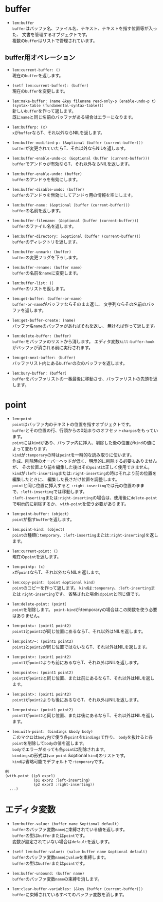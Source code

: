 # buffer
* `lem:buffer`  
  `buffer`はバッファ名、ファイル名、テキスト、テキストを指す位置等が入った、
文書を管理するオブジェクトです。  
複数の`buffer`はリストで管理されています。


## buffer用オペレーション
* `lem:current-buffer: ()`  
  現在の`buffer`を返します。

* `(setf lem:current-buffer): (buffer)`  
  現在の`buffer`を変更します。

* `lem:make-buffer: (name &key filename read-only-p (enable-undo-p t) (syntax-table
                                                                    (fundamental-syntax-table)))`  
  新しい`buffer`を作って返します。  
既に`name`と同じ名前のバッファがある場合はエラーになります。

* `lem:bufferp: (x)`  
  `x`が`buffer`ならT、それ以外ならNILを返します。

* `lem:buffer-modified-p: (&optional (buffer (current-buffer)))`  
  `buffer`が変更されていたらT、それ以外ならNILを返します。

* `lem:buffer-enable-undo-p: (&optional (buffer (current-buffer)))`  
  `buffer`でアンドゥが有効ならT、それ以外ならNILを返します。

* `lem:buffer-enable-undo: (buffer)`  
  `buffer`のアンドゥを有効にします。

* `lem:buffer-disable-undo: (buffer)`  
  `buffer`のアンドゥを無効にしてアンドゥ用の情報を空にします。

* `lem:buffer-name: (&optional (buffer (current-buffer)))`  
  `buffer`の名前を返します。

* `lem:buffer-filename: (&optional (buffer (current-buffer)))`  
  `buffer`のファイル名を返します。

* `lem:buffer-directory: (&optional (buffer (current-buffer)))`  
  `buffer`のディレクトリを返します。

* `lem:buffer-unmark: (buffer)`  
  `buffer`の変更フラグを下ろします。

* `lem:buffer-rename: (buffer name)`  
  `buffer`の名前を`name`に変更します。


* `lem:buffer-list: ()`  
  `buffer`のリストを返します。

* `lem:get-buffer: (buffer-or-name)`  
  `buffer-or-name`がバッファならそのまま返し、
文字列ならその名前のバッファを返します。

* `lem:get-buffer-create: (name)`  
  バッファ名`name`のバッファがあればそれを返し、
無ければ作って返します。

* `lem:delete-buffer: (buffer)`  
  `buffer`をバッファのリストから消します。
エディタ変数`kill-buffer-hook`がバッファが消される前に実行されます。

* `lem:get-next-buffer: (buffer)`  
  バッファリスト内にある`buffer`の次のバッファを返します。

* `lem:bury-buffer: (buffer)`  
  `buffer`をバッファリストの一番最後に移動させ、バッファリストの先頭を返します。


# point
* `lem:point`  
  `point`はバッファ内のテキストの位置を指すオブジェクトです。  
`buffer`とその位置の行、行頭からの0始まりのオフセット`charpos`をもっています。  
`point`には`kind`があり、バッファ内に挿入、削除した後の位置が`kind`の値によって変わります。  
`kind`が`:temporary`の時は`point`を一時的な読み取りに使います。  
作成、削除時のオーバーヘッドが低く、明示的に削除する必要もありませんが、
その位置より前を編集した後はその`point`は正しく使用できません。  
`kind`が`:left-inserting`または`:right-inserting`の時はそれより前の位置を編集したときに、
編集した長さだけ位置を調整します。  
`point`と同じ位置に挿入すると
`:right-inserting`では元の位置のままで、`:left-inserting`では移動します。  
`:left-inserting`または`:right-inserting`の場合は、使用後に`delete-point`で明示的に削除するか、
`with-point`を使う必要があります。


* `lem:point-buffer: (object)`  
  `point`が指す`buffer`を返します。

* `lem:point-kind: (object)`  
  `point`の種類(`:temporary`、`:left-inserting`または`:right-inserting`)を返します。

* `lem:current-point: ()`  
  現在の`point`を返します。

* `lem:pointp: (x)`  
  `x`が`point`ならT、それ以外ならNILを返します。

* `lem:copy-point: (point &optional kind)`  
  `point`のコピーを作って返します。
`kind`は`:temporary`、`:left-inserting`または `right-inserting`です。
省略された場合は`point`と同じ値です。

* `lem:delete-point: (point)`  
  `point`を削除します。
`point-kind`が:temporaryの場合はこの関数を使う必要はありません。

* `lem:point=: (point1 point2)`  
  `point1`と`point2`が同じ位置にあるならT、それ以外はNILを返します。

* `lem:point/=: (point1 point2)`  
  `point1`と`point2`が同じ位置ではないならT、それ以外はNILを返します。

* `lem:point<: (point1 point2)`  
  `point1`が`point2`よりも前にあるならT、それ以外はNILを返します。

* `lem:point<=: (point1 point2)`  
  `point1`が`point2`と同じ位置、または前にあるならT、それ以外はNILを返します。

* `lem:point>: (point1 point2)`  
  `point1`が`point2`よりも後にあるならT、それ以外はNILを返します。

* `lem:point>=: (point1 point2)`  
  `point1`が`point2`と同じ位置、または後にあるならT、それ以外はNILを返します。

* `lem:with-point: (bindings &body body)`  
  このマクロは`body`内で使う各`point`を`bindings`で作り、
`body`を抜けると各`point`を削除して`body`の値を返します。  
`body`でエラーがあっても各`point`は削除されます。  
`bindings`の形式は(`var` `point` &optional `kind`)のリストです。  
`kind`は省略可能でデフォルトで`:temporary`です。  
```
例
(with-point ((p3 expr1)
             (p1 expr2 :left-inserting)
             (p2 expr3 :right-inserting))
  ...)
```



# エディタ変数
* `lem:buffer-value: (buffer name &optional default)`  
  `buffer`のバッファ変数`name`に束縛されている値を返します。  
`buffer`の型は`buffer`または`point`です。  
変数が設定されていない場合は`default`を返します。

* `(setf lem:buffer-value): (value buffer name &optional default)`  
  `buffer`のバッファ変数`name`に`value`を束縛します。  
`buffer`の型は`buffer`または`point`です。

* `lem:buffer-unbound: (buffer name)`  
  `buffer`のバッファ変数`name`の束縛を消します。

* `lem:clear-buffer-variables: (&key (buffer (current-buffer)))`  
  `buffer`に束縛されているすべてのバッファ変数を消します。

